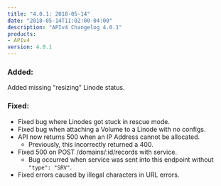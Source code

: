 ```yaml
---
title: "4.0.1: 2018-05-14"
date: "2018-05-14T11:02:00-04:00"
description: "APIv4 Changelog 4.0.1"
products:
- APIv4
version: 4.0.1
---
```

### Added:

Added missing "resizing" Linode status.

### Fixed:

* Fixed bug where Linodes got stuck in rescue mode.
* Fixed bug when attaching a Volume to a Linode with no configs.
* API now returns 500 when an IP Address cannot be allocated.
  * Previously, this incorrectly returned a 400.
* Fixed 500 on POST /domains/:id/records with service.
  * Bug occurred when service was sent into this endpoint without `"type": "SRV"`.
* Fixed errors caused by illegal characters in URL errors.
